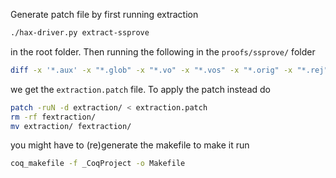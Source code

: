 Generate patch file by first running extraction
```bash
./hax-driver.py extract-ssprove
```
in the root folder. Then running the following in the `proofs/ssprove/` folder
```bash
diff -x '*.aux' -x "*.glob" -x "*.vo" -x "*.vos" -x "*.orig" -x "*.rej" -ruN extraction/ fextraction/ > extraction.patch
```
we get the `extraction.patch` file. To apply the patch instead do
```bash
patch -ruN -d extraction/ < extraction.patch
rm -rf fextraction/
mv extraction/ fextraction/
```
you might have to (re)generate the makefile to make it run
```bash
coq_makefile -f _CoqProject -o Makefile
```


